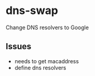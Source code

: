 # dns-swap
Change DNS resolvers to Google

## Issues
- needs to get macaddress
- define dns resolvers
